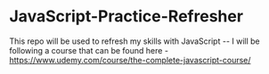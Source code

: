 # JavaScript-Practice-Refresher
This repo will be used to refresh my skills with JavaScript -- I will be following a course that can be found here - https://www.udemy.com/course/the-complete-javascript-course/
